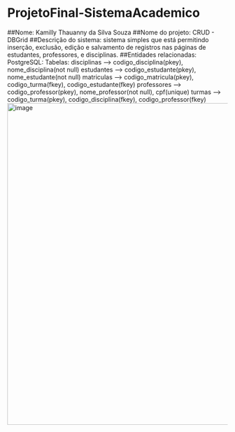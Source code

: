 # ProjetoFinal-SistemaAcademico

##Nome: Kamilly Thauanny da Silva Souza
##Nome do projeto: CRUD - DBGrid
##Descrição do sistema: sistema simples que está permitindo inserção, exclusão, edição e salvamento de registros nas páginas de estudantes, professores, e disciplinas. 
##Entidades relacionadas: 
PostgreSQL:
  Tabelas: 
    disciplinas --> codigo_disciplina(pkey), nome_disciplina(not null)
    estudantes --> codigo_estudante(pkey), nome_estudante(not null)
    matriculas --> codigo_matricula(pkey), codigo_turma(fkey), codigo_estudante(fkey)
    professores --> codigo_professor(pkey), nome_professor(not null), cpf(unique)
    turmas --> codigo_turma(pkey), codigo_disciplina(fkey), codigo_professor(fkey)
    <img width="714" height="734" alt="image" src="https://github.com/user-attachments/assets/948c0559-c68c-451d-a335-45677642ca29" />


